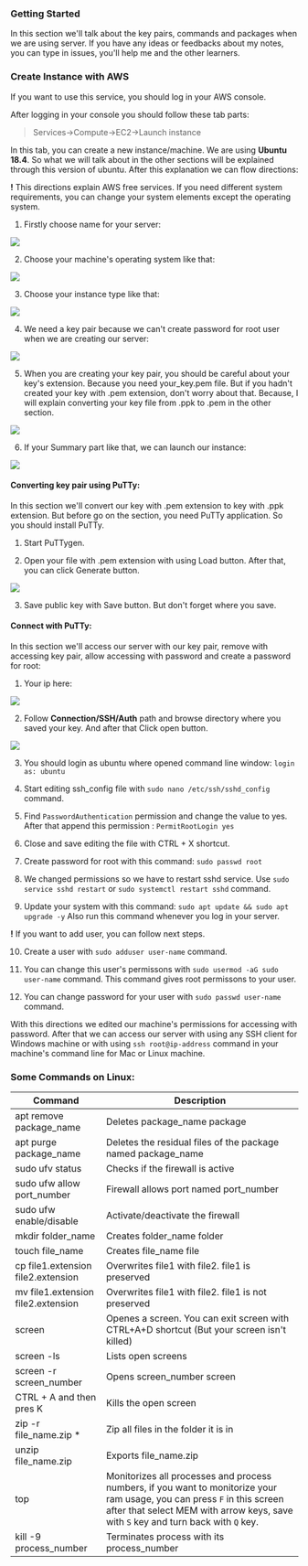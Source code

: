 ### Getting Started
   In this section we'll talk about the key pairs, commands and packages when we are using server. If you have any ideas or feedbacks about my notes, you can type in issues, you'll help me and the other learners. 


### Create Instance with AWS
If you want to use this service, you should log in your AWS console.

After logging in your console you should follow these tab parts:
> Services->Compute->EC2->Launch instance

In this tab, you can create a new instance/machine. We are using **Ubuntu 18.4**. So what we will talk about in the other sections will be explained through this version of ubuntu. After this explanation we can flow directions:

**!** This directions explain AWS free services. If you need different system requirements, you can change your system elements except the operating system.

1. Firstly choose name for your server:

[![](https://github.com/Mona-Roza/Notes/blob/main/About%20Server%20%26%20About%20Linux/images/names_and_tags.png)](https://github.com/Mona-Roza/Notes/blob/main/About%20Server%20%26%20About%20Linux/images/names_and_tags.png)

2. Choose your machine's operating system like that:

[![](https://github.com/Mona-Roza/Notes/blob/main/About%20Server%20%26%20About%20Linux/images/machine_image.png)](https://github.com/Mona-Roza/Notes/blob/main/About%20Server%20%26%20About%20Linux/images/machine_image.png)


3. Choose your instance type like that:

[![](https://github.com/Mona-Roza/Notes/blob/main/About%20Server%20%26%20About%20Linux/images/instance_type.png)](https://github.com/Mona-Roza/Notes/blob/main/About%20Server%20%26%20About%20Linux/images/instance_type.png)

 
4. We need a key pair because we can't create password for root user when we are creating our server:


[![](https://github.com/Mona-Roza/Notes/blob/main/About%20Server%20%26%20About%20Linux/images/key_pair.png)](https://github.com/Mona-Roza/Notes/blob/main/About%20Server%20%26%20About%20Linux/images/key_pair.png)


5. When you are creating your key pair, you should be careful about your key's extension. Because you need your_key.pem file. But if you hadn't created your key with .pem extension, don't worry about that. Because, I will explain converting your key file from .ppk to .pem in the other section.

[![](https://github.com/Mona-Roza/Notes/blob/main/About%20Server%20%26%20About%20Linux/images/create_key_pair.png)](https://github.com/Mona-Roza/Notes/blob/main/About%20Server%20%26%20About%20Linux/images/create_key_pair.png)


6. If your Summary part like that, we can launch our instance:

[![](https://github.com/Mona-Roza/Notes/blob/main/About%20Server%20%26%20About%20Linux/images/launch_instance.png)](https://github.com/Mona-Roza/Notes/blob/main/About%20Server%20%26%20About%20Linux/images/launch_instance.png)


#### Converting key pair using PuTTy:
In this section we'll convert our key with .pem extension to key with .ppk extension. But before go on the section, you need PuTTy application. So you should install PuTTy.


1. Start PuTTygen.


2. Open your file with .pem extension with using Load button. After that, you can click Generate button.

[![](https://github.com/Mona-Roza/Notes/blob/main/About%20Server%20%26%20About%20Linux/images/convert_key.png)](https://github.com/Mona-Roza/Notes/blob/main/About%20Server%20%26%20About%20Linux/images/convert_key.png)


3. Save public key with Save button. But don't forget where you save.

#### Connect with PuTTy:
In this section we'll access our server with our key pair, remove with accessing key pair, allow accessing with password and create a password for root:


1.  Your ip here: 

[![](https://github.com/Mona-Roza/Notes/blob/main/About%20Server%20%26%20About%20Linux/images/ip_address.png)](https://github.com/Mona-Roza/Notes/blob/main/About%20Server%20%26%20About%20Linux/images/ip_address.png)


2. Follow **Connection/SSH/Auth** path and browse directory where you saved your key. And after that Click open button.

[![](https://github.com/Mona-Roza/Notes/blob/main/About%20Server%20%26%20About%20Linux/images/select_key_file.png)](https://github.com/Mona-Roza/Notes/blob/main/About%20Server%20%26%20About%20Linux/images/select_key_file.png)


3. You should login as ubuntu where opened command line window:
`login as: ubuntu`


4. Start editing ssh_config file with `sudo nano /etc/ssh/sshd_config  ` command.


5. Find `PasswordAuthentication` permission and change the value to yes. After that append this  permission : `PermitRootLogin yes` 


6. Close and save editing the file with CTRL + X shortcut.


7. Create password for root with this command: `sudo passwd root`


8. We changed permissions so we have to restart sshd service. Use `sudo service sshd restart` or `sudo systemctl restart sshd` command.


9. Update your system with this command: `sudo apt update && sudo apt upgrade -y`
Also run this command whenever you log in your server.


**!** If you want to add user, you can follow next steps.


10. Create a user with `sudo adduser user-name` command.


11. You can change this user's permissons with `sudo usermod -aG sudo user-name` command. This command gives root permissons to your user. 


12. You can change password for your user with `sudo passwd user-name` command.


With this directions we edited our machine's permissions for accessing with password. After that we can access our server with using any SSH client for Windows machine or with using `ssh root@ip-address` command in your machine's command line for Mac or Linux machine.

### Some Commands on Linux: 

|**Command**   | **Description**  |  
|---|---|
|apt remove package_name      | Deletes package_name package  |  
|apt purge package_name    | Deletes the residual files of the package named package_name  |  
| sudo ufv status  |  Checks if the firewall is active |  
| sudo ufw allow port_number | Firewall allows port named port_number |
| sudo ufw enable/disable | Activate/deactivate the firewall |
| mkdir folder_name | Creates folder_name folder |
| touch file_name | Creates file_name file |
| cp file1.extension file2.extension | Overwrites file1 with file2. file1 is preserved |
| mv file1.extension file2.extension | Overwrites file1 with file2. file1 is not preserved |
| screen | Openes a screen. You can exit screen with CTRL+A+D shortcut (But your screen isn't killed) |
| screen -ls | Lists open screens |
| screen -r screen_number | Opens screen_number screen |
| CTRL + A and then pres K | Kills the open screen | 
| zip -r file_name.zip * | Zip all files in the folder it is in |
| unzip file_name.zip | Exports file_name.zip |
| top | Monitorizes all processes and process numbers, if you want to monitorize your ram usage, you can press `F` in this screen after that select MEM with arrow keys, save with `S` key and turn back with `Q` key. |
| kill -9  process_number| Terminates process with its process_number |
